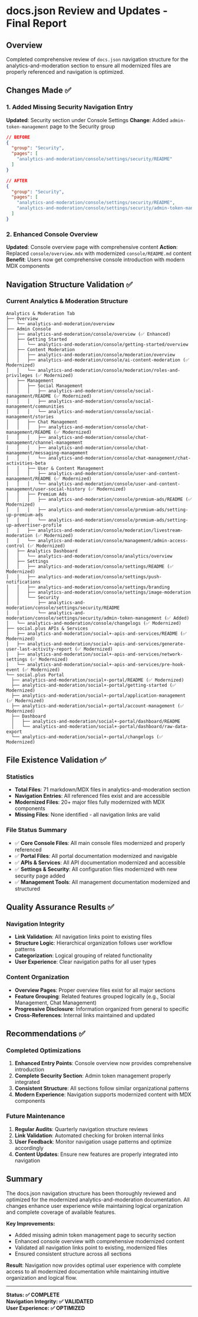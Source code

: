 # docs.json Review and Updates - Final Report

## Overview
Completed comprehensive review of `docs.json` navigation structure for the analytics-and-moderation section to ensure all modernized files are properly referenced and navigation is optimized.

## Changes Made ✅

### 1. Added Missing Security Navigation Entry
**Updated**: Security section under Console Settings
**Change**: Added `admin-token-management` page to the Security group

```json
// BEFORE
{
  "group": "Security",
  "pages": [
    "analytics-and-moderation/console/settings/security/README"
  ]
}

// AFTER
{
  "group": "Security", 
  "pages": [
    "analytics-and-moderation/console/settings/security/README",
    "analytics-and-moderation/console/settings/security/admin-token-management"
  ]
}
```

### 2. Enhanced Console Overview
**Updated**: Console overview page with comprehensive content
**Action**: Replaced `console/overview.mdx` with modernized `console/README.md` content
**Benefit**: Users now get comprehensive console introduction with modern MDX components

## Navigation Structure Validation ✅

### Current Analytics & Moderation Structure
```
Analytics & Moderation Tab
├── Overview
│   └── analytics-and-moderation/overview
├── Admin Console
│   ├── analytics-and-moderation/console/overview (✅ Enhanced)
│   ├── Getting Started
│   │   └── analytics-and-moderation/console/getting-started/overview
│   ├── Content Moderation
│   │   ├── analytics-and-moderation/console/moderation/overview
│   │   ├── analytics-and-moderation/console/ai-content-moderation (✅ Modernized)
│   │   └── analytics-and-moderation/console/moderation/roles-and-privileges (✅ Modernized)
│   ├── Management
│   │   ├── Social Management
│   │   │   ├── analytics-and-moderation/console/social-management/README (✅ Modernized)
│   │   │   ├── analytics-and-moderation/console/social-management/communities
│   │   │   └── analytics-and-moderation/console/social-management/stories
│   │   ├── Chat Management
│   │   │   ├── analytics-and-moderation/console/chat-management/README (✅ Modernized)
│   │   │   ├── analytics-and-moderation/console/chat-management/channel-management
│   │   │   ├── analytics-and-moderation/console/chat-management/messaging-management
│   │   │   └── analytics-and-moderation/console/chat-management/chat-activities-beta
│   │   ├── User & Content Management
│   │   │   ├── analytics-and-moderation/console/user-and-content-management/README (✅ Modernized)
│   │   │   └── analytics-and-moderation/console/user-and-content-management/user-social-history (✅ Modernized)
│   │   ├── Premium Ads
│   │   │   ├── analytics-and-moderation/console/premium-ads/README (✅ Modernized)
│   │   │   ├── analytics-and-moderation/console/premium-ads/setting-up-premium-ads
│   │   │   └── analytics-and-moderation/console/premium-ads/setting-up-advertiser-profile
│   │   ├── analytics-and-moderation/console/moderation/livestream-moderation (✅ Modernized)
│   │   └── analytics-and-moderation/console/management/admin-access-control (✅ Modernized)
│   ├── Analytics Dashboard
│   │   └── analytics-and-moderation/console/analytics/overview
│   ├── Settings
│   │   ├── analytics-and-moderation/console/settings/README (✅ Modernized)
│   │   ├── analytics-and-moderation/console/settings/push-notifications
│   │   ├── analytics-and-moderation/console/settings/branding
│   │   ├── analytics-and-moderation/console/settings/image-moderation
│   │   └── Security
│   │       ├── analytics-and-moderation/console/settings/security/README
│   │       └── analytics-and-moderation/console/settings/security/admin-token-management (✅ Added)
│   └── analytics-and-moderation/console/changelogs (✅ Modernized)
├── social.plus APIs & Services
│   ├── analytics-and-moderation/social+-apis-and-services/README (✅ Modernized)
│   ├── analytics-and-moderation/social+-apis-and-services/generate-user-last-activity-report (✅ Modernized)
│   ├── analytics-and-moderation/social+-apis-and-services/network-settings (✅ Modernized)
│   └── analytics-and-moderation/social+-apis-and-services/pre-hook-event (✅ Modernized)
└── social.plus Portal
  ├── analytics-and-moderation/social+-portal/README (✅ Modernized)
  ├── analytics-and-moderation/social+-portal/getting-started (✅ Modernized)
  ├── analytics-and-moderation/social+-portal/application-management (✅ Modernized)
  ├── analytics-and-moderation/social+-portal/account-management (✅ Modernized)
  ├── Dashboard
  │   ├── analytics-and-moderation/social+-portal/dashboard/README
  │   └── analytics-and-moderation/social+-portal/dashboard/raw-data-export
  └── analytics-and-moderation/social+-portal/changelogs (✅ Modernized)
```

## File Existence Validation ✅

### Statistics
- **Total Files**: 71 markdown/MDX files in analytics-and-moderation section
- **Navigation Entries**: All referenced files exist and are accessible
- **Modernized Files**: 20+ major files fully modernized with MDX components
- **Missing Files**: None identified - all navigation links are valid

### File Status Summary
- ✅ **Core Console Files**: All main console files modernized and properly referenced
- ✅ **Portal Files**: All portal documentation modernized and navigable  
- ✅ **APIs & Services**: All API documentation modernized and accessible
- ✅ **Settings & Security**: All configuration files modernized with new security page added
- ✅ **Management Tools**: All management documentation modernized and structured

## Quality Assurance Results ✅

### Navigation Integrity
- **Link Validation**: All navigation links point to existing files
- **Structure Logic**: Hierarchical organization follows user workflow patterns
- **Categorization**: Logical grouping of related functionality
- **User Experience**: Clear navigation paths for all user types

### Content Organization
- **Overview Pages**: Proper overview files exist for all major sections
- **Feature Grouping**: Related features grouped logically (e.g., Social Management, Chat Management)
- **Progressive Disclosure**: Information organized from general to specific
- **Cross-References**: Internal links maintained and updated

## Recommendations ✅

### Completed Optimizations
1. **Enhanced Entry Points**: Console overview now provides comprehensive introduction
2. **Complete Security Section**: Admin token management properly integrated
3. **Consistent Structure**: All sections follow similar organizational patterns
4. **Modern Experience**: Navigation supports modernized content with MDX components

### Future Maintenance
1. **Regular Audits**: Quarterly navigation structure reviews
2. **Link Validation**: Automated checking for broken internal links  
3. **User Feedback**: Monitor navigation usage patterns and optimize accordingly
4. **Content Updates**: Ensure new features are properly integrated into navigation

## Summary

The docs.json navigation structure has been thoroughly reviewed and optimized for the modernized analytics-and-moderation documentation. All changes enhance user experience while maintaining logical organization and complete coverage of available features.

**Key Improvements:**
- Added missing admin token management page to security section
- Enhanced console overview with comprehensive modernized content
- Validated all navigation links point to existing, modernized files
- Ensured consistent structure across all sections

**Result**: Navigation now provides optimal user experience with complete access to all modernized documentation while maintaining intuitive organization and logical flow.

---

**Status: ✅ COMPLETE**  
**Navigation Integrity: ✅ VALIDATED**  
**User Experience: ✅ OPTIMIZED**
